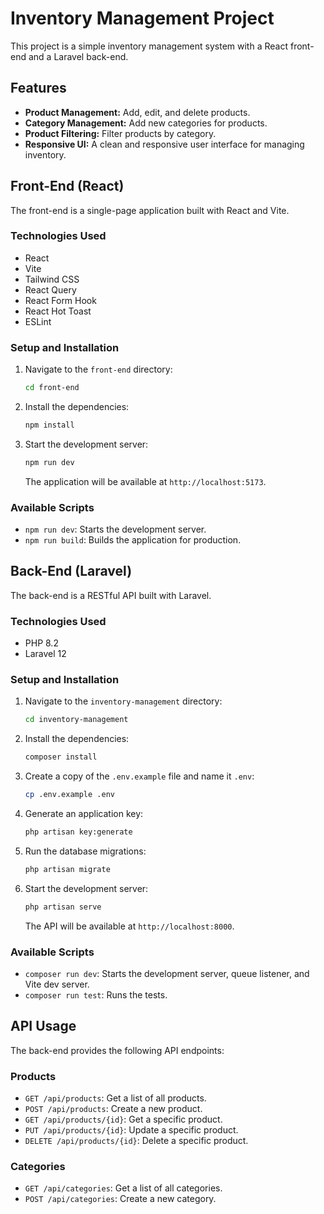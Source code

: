 # Inventory Management Project

This project is a simple inventory management system with a React front-end and a Laravel back-end.

## Features

-   **Product Management:** Add, edit, and delete products.
-   **Category Management:** Add new categories for products.
-   **Product Filtering:** Filter products by category.
-   **Responsive UI:** A clean and responsive user interface for managing inventory.

## Front-End (React)

The front-end is a single-page application built with React and Vite.

### Technologies Used

-   React
-   Vite
-   Tailwind CSS
-   React Query
-   React Form Hook
-   React Hot Toast
-   ESLint

### Setup and Installation

1.  Navigate to the `front-end` directory:
    ```bash
    cd front-end
    ```
2.  Install the dependencies:
    ```bash
    npm install
    ```
3.  Start the development server:
    ```bash
    npm run dev
    ```
    The application will be available at `http://localhost:5173`.

### Available Scripts

-   `npm run dev`: Starts the development server.
-   `npm run build`: Builds the application for production.

## Back-End (Laravel)

The back-end is a RESTful API built with Laravel.

### Technologies Used

-   PHP 8.2
-   Laravel 12

### Setup and Installation

1.  Navigate to the `inventory-management` directory:
    ```bash
    cd inventory-management
    ```
2.  Install the dependencies:
    ```bash
    composer install
    ```
3.  Create a copy of the `.env.example` file and name it `.env`:
    ```bash
    cp .env.example .env
    ```
4.  Generate an application key:
    ```bash
    php artisan key:generate
    ```
5.  Run the database migrations:
    ```bash
    php artisan migrate
    ```
6.  Start the development server:
    ```bash
    php artisan serve
    ```
    The API will be available at `http://localhost:8000`.

### Available Scripts

-   `composer run dev`: Starts the development server, queue listener, and Vite dev server.
-   `composer run test`: Runs the tests.

## API Usage

The back-end provides the following API endpoints:

### Products

-   `GET /api/products`: Get a list of all products.
-   `POST /api/products`: Create a new product.
-   `GET /api/products/{id}`: Get a specific product.
-   `PUT /api/products/{id}`: Update a specific product.
-   `DELETE /api/products/{id}`: Delete a specific product.

### Categories

-   `GET /api/categories`: Get a list of all categories.
-   `POST /api/categories`: Create a new category.
